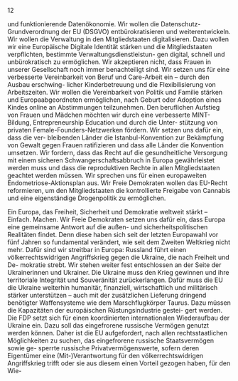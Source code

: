 
12 
 
und funktionierende Datenökonomie. Wir wollen die Datenschutz-Grundverordnung der EU (DSGVO) 
entbürokratisieren und weiterentwickeln. 
Wir wollen die Verwaltung in den Mitgliedstaaten digitalisieren. Dazu wollen wir eine Europäische 
Digitale Identität stärken und die Mitgliedstaaten verpflichten, bestimmte Verwaltungsdienstleistun-
gen digital, schnell und unbürokratisch zu ermöglichen. 
Wir akzeptieren nicht, dass Frauen in unserer Gesellschaft noch immer benachteiligt sind. Wir setzen 
uns für eine verbesserte Vereinbarkeit von Beruf und Care-Arbeit ein – durch den Ausbau erschwing-
licher Kinderbetreuung und die Flexibilisierung von Arbeitszeiten. Wir wollen die Vereinbarkeit von 
Politik und Familie stärken und Europaabgeordneten ermöglichen, nach Geburt oder Adoption eines 
Kindes online an Abstimmungen teilzunehmen. Den beruflichen Aufstieg von Frauen und Mädchen 
möchten wir durch eine verbesserte MINT-Bildung, Entrepreneurship Education und durch die Unter-
stützung von privaten Female-Founders-Netzwerken fördern. Wir setzen uns dafür ein, dass die ver-
bleibenden Länder die Istanbul-Konvention zur Bekämpfung von Gewalt gegen Frauen ratifizieren 
und dass alle Länder die Konvention umsetzen. Wir fordern, dass das Recht auf die gesundheitliche 
Versorgung mit einem sicheren Schwangerschaftsabbruch in Europa gewährleistet werden muss und 
dass die reproduktiven Rechte in allen Mitgliedstaaten geachtet werden müssen. Wir sprechen uns 
für einen europaweiten Endometriose-Aktionsplan aus. 
Wir Freie Demokraten wollen das EU-Recht reformieren, um den Mitgliedstaaten die kontrollierte 
Freigabe von Cannabis und eine eigenständige Drogenpolitik zu ermöglichen. 
 
Ein Europa, das Freiheit, Sicherheit und Demokratie weltweit stärkt –  
Einfach. Machen. 
Wir Freie Demokraten setzen uns dafür ein, dass Europa eine gemeinsame Antwort auf die außen- 
und sicherheitspolitischen Realitäten findet. Denn diese haben sich seit der letzten Europawahl vor 
fünf Jahren so fundamental verändert, wie seit dem Zweiten Weltkrieg nicht mehr. Dafür sind wir 
streitbar in Europa: 
Russland führt einen völkerrechtswidrigen Angriffskrieg gegen die Ukraine, die nach Freiheit und De-
mokratie strebt. Wir stehen weiter fest entschlossen an der Seite der Ukrainerinnen und Ukrainer. Die 
Ukraine muss den Krieg gewinnen und ihre territoriale Integrität und Souveränität zurückerlangen. 
Dafür muss die EU die Ukraine weiterhin humanitär, finanziell, wirtschaftlich und militärisch stärker 
unterstützen – auch mit der zusätzlichen Lieferung dringend benötigter Waffensysteme wie dem 
Marschflugkörper Taurus. Dazu müssen die Kapazitäten der europäischen Rüstungsindustrie gestei-
gert werden. 
Die FDP setzt sich für einen koordinierten internationalen Wiederaufbau der Ukraine ein. Dazu soll 
das eingefrorene russische Vermögen genutzt werden können. Daher ist die EU aufgefordert, nach 
allen rechtsstaatlichen Möglichkeiten zu suchen, das eingefrorene russische Staatsvermögen sowie ge-
sperrte russische Privatvermögenswerte, sofern deren Eigentümer eine (Mit-)Verantwortung für den 
völkerrechtswidrigen Angriffskrieg trifft oder sie aus diesem einen Vorteil gezogen haben, für den Wie-
